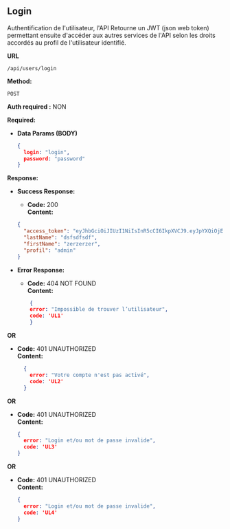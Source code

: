 ## **Login**

Authentification de l'utilisateur, l'API Retourne un JWT (json web token) permettant ensuite d'accéder aux autres services de l'API selon les droits accordés au profil de l'utilisateur identifié.

 **URL**

    /api/users/login

 **Method:**

  `POST`

**Auth required :**  NON

  **Required:**


- **Data Params (BODY)**
 
    ```json
    {
      login: "login",
      password: "password"
    }
    ```
  
**Response:**
- **Success Response:**

    - **Code:** 200 <br />
      **Content:**

    ```json
    {
      "access_token": "eyJhbGciOiJIUzI1NiIsInR5cCI6IkpXVCJ9.eyJpYXQiOjE2NTc5MDIxMDMsImV4cCI6MTY1NzkxMjkwM30.5JP9wLbUfXLDj988Gm-dwOyOjpB6BFKcE4f0IKh8T8w",
      "lastName": "dsfsdfsdf",
      "firstName": "zerzerzer",
      "profil": "admin"
    }
    ```
- **Error Response:**

    - **Code:** 404 NOT FOUND <br />
      **Content:** 
    ```json
        {
        error: "Impossible de trouver l’utilisateur",
        code: 'UL1'
        }
    ```

**OR**


- **Code:** 401 UNAUTHORIZED <br />
**Content:** 
    ```json
      {
        error: "Votre compte n'est pas activé",
        code: 'UL2'
      }
    ```
**OR**

- **Code:** 401 UNAUTHORIZED <br />
**Content:**
    ```json
    {
      error: "Login et/ou mot de passe invalide",
      code: 'UL3'
    }
    ```
**OR**

- **Code:** 401 UNAUTHORIZED <br />
  **Content:**
    ```json
    {
      error: "Login et/ou mot de passe invalide",
      code: 'UL4'
    }
    ```


